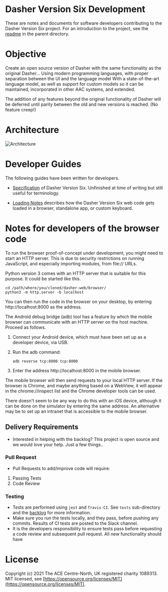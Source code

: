 # Dasher Version Six Development

These are notes and documents for software developers contributing to the Dasher
Version Six project. For an introduction to the project, see the [readme](../)
in the parent directory.

# Objective

Create an open source version of Dasher with the same functionality as the original Dasher...
Using modern programming languages, with proper separation between the UI and the language model
With a state-of-the-art language model, as well as support for custom models
so it can be maintained, incorporated in other AAC systems, and extended.

The addition of any features beyond the original functionality of Dasher will be deferred until parity between the old and new versions is reached. (No feature creep!)

# Architecture

![Architecture](https://github.com/dasher-project/dasher-web/blob/master/documents/images/Architecture.png)

# Developer Guides

The following guides have been written for developers.

- [Specification](Specification/) of Dasher Version Six. Unfinished at time of
  writing but still useful for terminology.

- [Loading Notes](Loading.md) describes how the Dasher Version Six web code
  gets loaded in a browser, standalone app, or custom keyboard.

# Notes for developers of the browser code

To run the browser proof-of-concept under development, you might need to start
an HTTP server. This is due to security restrictions on running JavaScript, and
especially importing modules, from file:// URLs.

Python version 3 comes with an HTTP server that is suitable for this purpose. It
could be started like this.

    cd /path/where/you/cloned/dasher-web/browser/
    python3 -m http.server -b localhost

You can then run the code in the browser on your desktop, by entering
http://localhost:8000 as the address.

The Android debug bridge (adb) tool has a feature by which the mobile browser
can communicate with an HTTP server on the host machine. Proceed as follows.

1.  Connect your Android device, which must have been set up as a developer
    device, via USB.
2.  Run the adb command:

        adb reverse tcp:8000 tcp:8000

3.  Enter the address http://localhost:8000 in the mobile browser.

The mobile browser will then send requests to your local HTTP server. If the
browser is Chrome, and maybe anything based on a WebView, it will appear in the
chrome://inspect list and the Chrome developer tools can be used.

There doesn't seem to be any way to do this with an iOS device, although it can
be done on the simulator by entering the same address. An alternative may be to
set up an intranet that is accessible to the mobile browser.

## Delivery Requirements

- Interested in helping with the backlog? This project is open source and
  we would love your help. Just a few things..

### Pull Request

- Pull Requests to add/improve code will require:

1.  Passing Tests
2.  Code Review

### Testing

- Tests are performed using `jest` and `Travis-CI`. See `tests` sub-directory
  and the [backlog](../tests/readme.md) for more information.
- Make sure you run the tests locally, and they pass, before
  pushing any commits. Results of CI tests are posted to the Slack channel.
- It is the developers responsibility to ensure tests pass before requesting
  a code review and subsequent pull request. All new functionality should have

# License

Copyright (c) 2021 The ACE Centre-North, UK registered charity 1089313.  
MIT licensed, see
[https://opensource.org/licenses/MIT](https://opensource.org/licenses/MIT).
